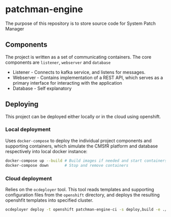 # patchman-engine
The purpose of this repository is to store source code for System Patch Manager


## Components
The project is written as a set of communicating containers. The core components are `listener`, `webserver` and `database` 
- Listener - Connects to kafka service, and listens for messages.
- Webserver - Contains implementation of a REST API, which serves as a primary interface for interacting with the application
- Database - Self explanatory

## Deploying
This project can be deployed either locally or in the cloud using openshift.

### Local deployment
Uses `docker-compose` to deploy the individual project components and supporting containers, which simulate the CMSfR platform and database respectively into local docker instance:
~~~bash
docker-compose up --build # Build images if needed and start containers
docker-compose down       # Stop and remove containers
~~~

### Cloud deployment
Relies on the `ocdeployer` tool. This tool reads templates and supporting configuration files from the `openshift` directory, and
deploys the resulting openshfit templates into specified cluster. 

~~~bash
ocdeployer deploy -t openshift patchman-engine-ci -s deploy,build -e ./openshift/ci-env.yml
~~~
